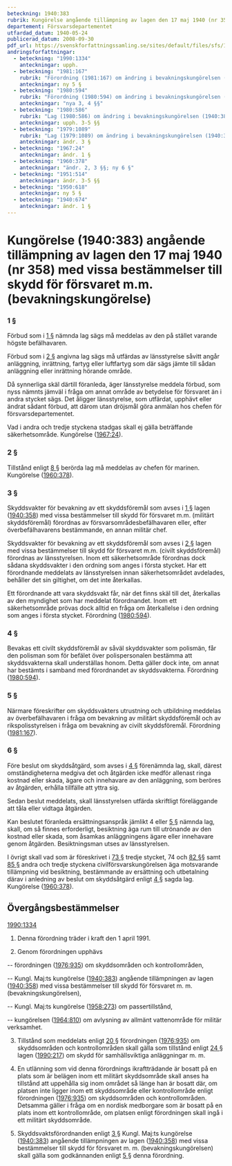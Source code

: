 ```yaml
---
beteckning: 1940:383
rubrik: Kungörelse angående tillämpning av lagen den 17 maj 1940 (nr 358) med vissa bestämmelser till skydd för försvaret m.m. (bevakningskungörelse)
departement: Försvarsdepartementet
utfardad_datum: 1940-05-24
publicerad_datum: 2008-09-30
pdf_url: https://svenskforfattningssamling.se/sites/default/files/sfs/1940-05/SFS1940-383.pdf
andringsforfattningar:
  - beteckning: "1990:1334"
    anteckningar: upph.
  - beteckning: "1981:167"
    rubrik: "Förordning (1981:167) om ändring i bevakningskungörelsen (1940:383)"
    anteckningar: ny 5 §
  - beteckning: "1980:594"
    rubrik: "Förordning (1980:594) om ändring i bevakningskungörelsen (1940:383)"
    anteckningar: "nya 3, 4 §§"
  - beteckning: "1980:586"
    rubrik: "Lag (1980:586) om ändring i bevakningskungörelsen (1940:383)"
    anteckningar: upph. 3-5 §§
  - beteckning: "1979:1089"
    rubrik: "Lag (1979:1089) om ändring i bevakningskungörelsen (1940:383)"
    anteckningar: ändr. 3 §
  - beteckning: "1967:24"
    anteckningar: ändr. 1 §
  - beteckning: "1960:378"
    anteckningar: "ändr. 2, 3 §§; ny 6 §"
  - beteckning: "1951:514"
    anteckningar: ändr. 3-5 §§
  - beteckning: "1950:618"
    anteckningar: ny 5 §
  - beteckning: "1940:674"
    anteckningar: ändr. 1 §
---
```


# Kungörelse (1940:383) angående tillämpning av lagen den 17 maj 1940 (nr 358) med vissa bestämmelser till skydd för försvaret m.m. (bevakningskungörelse)

### 1 §

Förbud som i [1 §](#1) nämnda lag sägs må meddelas av den på stället varande högste befälhavaren.

Förbud som i [2 §](#2) angivna lag sägs må utfärdas av länsstyrelse såvitt angår anläggning, inrättning, fartyg eller luftfartyg som där sägs jämte till sådan anläggning eller inrättning hörande område.

Då synnerliga skäl därtill föranleda, äger länsstyrelse meddela förbud, som nyss nämnts jämväl i fråga om annat område av betydelse för försvaret än i andra stycket sägs. Det åligger länsstyrelse, som utfärdat, upphävt eller ändrat sådant förbud, att därom utan dröjsmål göra anmälan hos chefen för försvarsdepartementet.

Vad i andra och tredje styckena stadgas skall ej gälla beträffande säkerhetsområde. Kungörelse ([1967:24](https://selex.se/eli/sfs/1967/24)).

### 2 §

Tillstånd enligt [8 §](#8) berörda lag må meddelas av chefen för marinen. Kungörelse ([1960:378](https://selex.se/eli/sfs/1960/378)).

### 3 §

Skyddsvakter för bevakning av ett skyddsföremål som avses i [1 §](#1) lagen ([1940:358](https://selex.se/eli/sfs/1940/358)) med vissa bestämmelser till skydd för försvaret m.m. (militärt skyddsföremål) förordnas av försvarsområdesbefälhavaren eller, efter överbefälhavarens bestämmande, en annan militär chef.

Skyddsvakter för bevakning av ett skyddsföremål som avses i [2 §](#2) lagen med vissa bestämmelser till skydd för försvaret m.m. (civilt skyddsföremål) förordnas av länsstyrelsen. Inom ett säkerhetsområde förordnas dock sådana skyddsvakter i den ordning som anges i första stycket. Har ett förordnande meddelats av länsstyrelsen innan säkerhetsområdet avdelades, behåller det sin giltighet, om det inte återkallas.

Ett förordnande att vara skyddsvakt får, när det finns skäl till det, återkallas av den myndighet som har meddelat förordnandet. Inom ett säkerhetsområde prövas dock alltid en fråga om återkallelse i den ordning som anges i första stycket. Förordning ([1980:594](https://selex.se/eli/sfs/1980/594)).

### 4 §

Bevakas ett civilt skyddsföremål av såväl skyddsvakter som polismän, får den polisman som för befälet över polispersonalen bestämma att skyddsvakterna skall underställas honom. Detta gäller dock inte, om annat har bestämts i samband med förordnandet av skyddsvakterna. Förordning ([1980:594](https://selex.se/eli/sfs/1980/594)).

### 5 §

Närmare föreskrifter om skyddsvakters utrustning och utbildning meddelas av överbefälhavaren i fråga om bevakning av militärt skyddsföremål och av rikspolisstyrelsen i fråga om bevakning av civilt skyddsföremål. Förordning ([1981:167](https://selex.se/eli/sfs/1981/167)).

### 6 §

Före beslut om skyddsåtgärd, som avses i [4 §](#4) förenämnda lag, skall, därest omständigheterna medgiva det och åtgärden icke medför allenast ringa kostnad eller skada, ägare och innehavare av den anläggning, som beröres av åtgärden, erhålla tillfälle att yttra sig.

Sedan beslut meddelats, skall länsstyrelsen utfärda skriftligt föreläggande att tåla eller vidtaga åtgärden.

Kan beslutet föranleda ersättningsanspråk jämlikt 4 eller [5 §](#5) nämnda lag, skall, om så finnes erforderligt, besiktning äga rum till utrönande av den kostnad eller skada, som åsamkas anläggningens ägare eller innehavare genom åtgärden. Besiktningsman utses av länsstyrelsen.

I övrigt skall vad som är föreskrivet i [73 §](#73) tredje stycket, 74 och [82 §](#82)§ samt [85 §](#85) andra och tredje styckena civilförsvarskungörelsen äga motsvarande tillämpning vid besiktning, bestämmande av ersättning och utbetalning därav i anledning av beslut om skyddsåtgärd enligt [4 §](#4) sagda lag. Kungörelse ([1960:378](https://selex.se/eli/sfs/1960/378)).

## Övergångsbestämmelser

[1990:1334](https://selex.se/eli/sfs/1990/1334)

1. Denna förordning träder i kraft den 1 april 1991.

2. Genom förordningen upphävs

-- förordningen ([1976:935](https://selex.se/eli/sfs/1976/935)) om skyddsområden och kontrollområden,

-- Kungl. Maj:ts kungörelse ([1940:383](https://selex.se/eli/sfs/1940/383)) angående tillämpningen av lagen ([1940:358](https://selex.se/eli/sfs/1940/358)) med vissa bestämmelser till skydd för försvaret m. m. (bevakningskungörelsen),

-- Kungl. Maj:ts kungörelse ([1958:273](https://selex.se/eli/sfs/1958/273)) om passertillstånd,

-- kungörelsen ([1964:810](https://selex.se/eli/sfs/1964/810)) om avlysning av allmänt vattenområde för militär verksamhet.

3. Tillstånd som meddelats enligt [20 §](#20) förordningen ([1976:935](https://selex.se/eli/sfs/1976/935)) om skyddsområden och kontrollområden skall gälla som tillstånd enligt [24 §](#24) lagen ([1990:217](https://selex.se/eli/sfs/1990/217)) om skydd för samhällsviktiga anläggningar m. m.

4. En utlänning som vid denna förordnings ikraftträdande är bosatt på en plats som är belägen inom ett militärt skyddsområde skall anses ha tillstånd att uppehålla sig inom området så länge han är bosatt där, om platsen inte ligger inom ett skyddsområde eller kontrollområde enligt förordningen ([1976:935](https://selex.se/eli/sfs/1976/935)) om skyddsområden och kontrollområden. Detsamma gäller i fråga om en nordisk medborgare som är bosatt på en plats inom ett kontrollområde, om platsen enligt förordningen skall ingå i ett militärt skyddsområde.

5. Skyddsvaktsförordnanden enligt [3 §](#3) Kungl. Maj:ts kungörelse ([1940:383](https://selex.se/eli/sfs/1940/383)) angående tillämpningen av lagen ([1940:358](https://selex.se/eli/sfs/1940/358)) med vissa bestämmelser till skydd för försvaret m. m. (bevakningskungörelsen) skall gälla som godkännanden enligt [5 §](#5) denna förordning.
